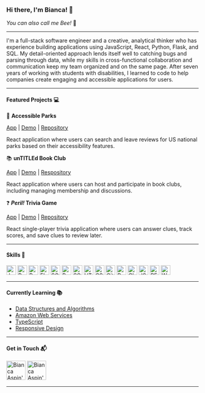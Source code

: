 ### Hi there, I'm Bianca! 👋
*You can also call me Bee!* 🐝

---

I'm a full-stack software engineer and a creative, analytical thinker who has experience building applications using JavaScript, React, Python, Flask, and SQL. My detail-oriented approach lends itself well to catching bugs and parsing through data, while my skills in cross-functional collaboration and communication keep my team organized and on the same page. After seven years of working with students with disabilities, I learned to code to help companies create engaging and accessible applications for users.

---

#### Featured Projects 💻

🌳 **Accessible Parks**

[App](https://parks.baspin.dev) | [Demo](https://youtu.be/YliakGRUHVQ) | [Repository](https://github.com/baspin94/accessible-parks)

React application where users can search and leave reviews for US national parks based on their accessibility features.

📚 **unTITLEd Book Club**

[App](https://books.baspin.dev) | [Demo](https://youtu.be/oCV13-03smg) | [Respository](https://github.com/baspin94/project-untitled)

React application where users can host and participate in book clubs, including managing membership and discussions.

❓ ***Peril!* Trivia Game**

[App](https://peril-trivia.netlify.app/) | [Demo](https://youtu.be/zTCw-kD6Fe4) | [Repository](https://github.com/baspin94/Trivia-Game)

React single-player trivia application where users can answer clues, track scores, and save clues to review later.

---

#### Skills 💪

<img alt="JavaScript" src="https://img.shields.io/badge/JavaScript-JavaScript?style=plastic&logo=javascript&labelColor=2e302c&color=f1dc4e" height='25px'> <img alt="React" src="https://img.shields.io/badge/React-React?style=plastic&logo=react&logoColor=179eca&labelColor=363a47&color=179eca" height='25px'> <img alt="Python" src="https://img.shields.io/badge/Python-Python?style=plastic&logo=python&labelColor=fdd341&color=blue" height='25px'> <img alt="Flask" src="https://img.shields.io/badge/Flask-Flask?style=plastic&logo=flask&logoColor=black&labelColor=%23a2dade%20&color=%231a6d74" height='25px'> <img alt="SQLite" src="https://img.shields.io/badge/SQLite-SQLite?style=plastic&logo=sqlite&labelColor=%2374c3ec%20&color=%23043856%20" height='25px'> <img alt="PostgreSQL" src="https://img.shields.io/badge/PostgreSQL-PostgreSQL?style=plastic&logo=postgresql&labelColor=white&color=%232f6792" height='25px'> <img alt="SQLAlchemy" src="https://img.shields.io/badge/SQLAlchemy-SQLAlchemy?style=plastic&color=%23ca2727%20" height='25px'> <img alt="HTML" src="https://img.shields.io/badge/HTML-HTML?style=plastic&logo=html5&labelColor=white&color=%23f16525" height='25px'> <img alt="CSS" src="https://img.shields.io/badge/CSS-CSS?style=plastic&logo=css3&logoColor=%2329a9df&labelColor=white&color=%2329a9df" height='25px'> <img alt="Git" src="https://img.shields.io/badge/Git-Git?style=plastic&logo=git&labelColor=%233e2d00&color=%23f05030%20" height='25px'> <img alt="Postman" src="https://img.shields.io/badge/Postman-Postman?style=plastic&logo=postman&labelColor=white&color=%23fd6c35" height='25px'> <img alt="Chakra UI" src="https://img.shields.io/badge/Chakra_UI-Chakra_UI?style=plastic&logo=chakraui&labelColor=white&color=%235fcacb%20" height='25px'> <img alt="JSON" src="https://img.shields.io/badge/JSON-JSON?style=plastic&logo=json&labelColor=%23ababab&color=%23191919" height='25px'> <img alt="RESTful APIs" src="https://img.shields.io/badge/RESTful_APIs-RESTful_APIs?style=plastic&color=purple" height='25px'> <img alt="Web Accessibility" src="https://img.shields.io/badge/Web_Accessibility-Web_Accessibility?style=plastic" height='25px'>

---

#### Currently Learning 📚
- [Data Structures and Algorithms](https://www.udemy.com/course/js-algorithms-and-data-structures-masterclass/)
- [Amazon Web Services](https://www.coursera.org/learn/aws-cloud-practitioner-essentials/)
- [TypeScript](https://www.codecademy.com/learn/learn-typescript)
- [Responsive Design](https://web.dev/learn/design/)

---

#### Get in Touch 📬

[<img src="https://cdn.jsdelivr.net/gh/devicons/devicon/icons/linkedin/linkedin-original.svg" alt="Bianca Aspin's LinkedIn Profile" height='50px'/>](https://www.linkedin.com/in/bmaspin42/)
[<img src="https://dev-to-uploads.s3.amazonaws.com/uploads/logos/resized_logo_UQww2soKuUsjaOGNB38o.png" alt="Bianca Aspin's Dev Profile" height='50px'/>](https://dev.to/baspin94)

---
          
          
          
          
          
          
          
          
          
          
          
          
          
          
          


<!--
**baspin94/baspin94** is a ✨ _special_ ✨ repository because its `README.md` (this file) appears on your GitHub profile.

Here are some ideas to get you started:

- 🔭 I’m currently working on ...
- 🌱 I’m currently learning ...
- 👯 I’m looking to collaborate on ...
- 🤔 I’m looking for help with ...
- 💬 Ask me about ...
- 📫 How to reach me: ...
- 😄 Pronouns: ...
- ⚡ Fun fact: ...
-->
